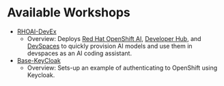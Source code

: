# Available Workshops

- [RHOAI-DevEx](https://github.com/poc-examples/workshops/tree/main/charts/rhoai-devex)
    - Overview: Deploys [Red Hat OpenShift AI](https://docs.redhat.com/en/documentation/red_hat_openshift_ai_self-managed/2-latest/html/introduction_to_red_hat_openshift_ai/overview-of-openshift-ai_intro), [Developer Hub](https://docs.redhat.com/en/documentation/red_hat_developer_hub/1.2/html/getting_started_with_red_hat_developer_hub/con-rhdh-overview_rhdh-getting-started), and [DevSpaces](https://docs.redhat.com/en/documentation/red_hat_openshift_dev_spaces/3.0/html/user_guide/adopting-che#developer-workspaces) to quickly provision AI models and use them in devspaces as an AI coding assistant.
- [Base-KeyCloak](https://github.com/poc-examples/workshops/tree/main/charts/base-keycloak)
    - Overview: Sets-up an example of authenticating to OpenShift using Keycloak.